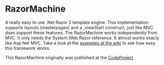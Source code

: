 RazorMachine
============

A really easy to use .Net Razor 2 template engine. This implementation supports layouts (masterpages) and a _viewStart construct, just like MVC does support these features. The RazorMachine works independently from MVC. It only needs the System.Web.Razor reference. It almost works exacly like Asp.Net MVC. Take a look at the <a href="https://github.com/jlamfers/RazorMachine/wiki/Examples" target="_blank">examples at the wiki</a> to see how easy this framework works.

This RazorMachine originally was published at the <a href="http://www.codeproject.com/Articles/423141/Razor-2-0-template-engine-supporting-layouts" target="_blank">CodeProject</a>